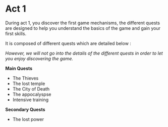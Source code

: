 # Act 1 

During act 1, you discover the first game mechanisms, the different quests are designed to help you understand the basics of the game and gain your first skills. 

It is composed of different quests which are detailed below : 

*However, we will not go into the details of the different quests in order to let you enjoy discovering the game.*

**Main Quests**

- The Thieves
- The lost temple
- The City of Death
- The appocalyspse
- Intensive training

**Secondary Quests**

- The lost power